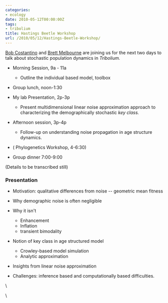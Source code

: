 ```yaml
---
categories:
- ecology
date: 2010-05-12T00:00:00Z
tags:
- tribolium
title: Hastings Beetle Workshop
url: /2010/05/12/Hastings-Beetle-Workshop/
---
```


[Bob
Costantino](http://bill.srnr.arizona.edu/Bob_Costantino/cos1.html "http://bill.srnr.arizona.edu/Bob_Costantino/cos1.html")
and [Brett
Melbourne](http://www.colorado.edu/eeb/facultysites/melbourne/ "http://www.colorado.edu/eeb/facultysites/melbourne/")
are joining us for the next two days to talk about stochastic population
dynamics in *Tribolium.*

-   Morning Session, 9a - 11a
    -   Outline the individual based model, toolbox

-   Group lunch, noon-1:30
-   My lab Presentation, 2p-3p
    -   Present multidimensional linear noise approximation approach to
        characterizing the demographically stochastic *key class.*

-   Afternoon session, 3p-4p
    -   Follow-up on understanding noise propagation in age structure
        dynamics.

-   ( Phylogenetics Workshop, 4-6:30)
-   Group dinner 7:00-9:00

(Details to be transcribed still)

### Presentation

-   Motivation: qualitative differences from noise -- geometric mean
    fitness
-   Why demographic noise is often negligible
-   Why it isn't
    -   Enhancement
    -   Inflation
    -   transient bimodality

-   Notion of key class in age structured model
    -   Crowley-based model simulation
    -   Analytic approximation

-   Insights from linear noise approximation
-   Challenges: inference based and computationally based difficulties.

\

\

